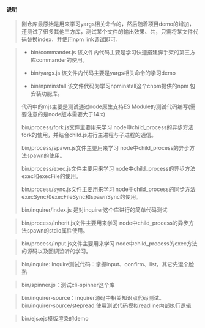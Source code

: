 #### 说明
> 刚仓库最原始是用来学习yargs相关命令的，然后随着项目demo的增加，还测试了很多其他三方库，测试某个文件的输出效果、共，只需将某文件代码替换index，并使用npm link调试即可。

> + bin/commander.js 该文件内代码主要是学习快速搭建脚手架的第三方库commander的使用。
>
> + bin/yargs.js  该文件内代码主要是yargs相关命令的学习demo
>
> + bin/npminstall  该文件代码为学习npminstall这个cnpm提供的npm 包安装功能库。
>
> 代码中的mjs主要是测试通过node原生支持ES Module的测试代码编写(需要注意的是node版本需要大于14.x)
>
> bin/process/fork.js文件主要用来学习  node中child_process的异步方法fork的使用，并结合child.js进行主进程与子进程的通信。
>
> bin/process/spawn.js文件主要用来学习  node中child_process的异步方法spawn的使用。
>
> bin/process/exec.js文件主要用来学习  node中child_process的异步方法exec和execFile的使用。
>
> bin/process/sync.js文件主要用来学习  node中child_process的同步方法execSync和execFileSync和spawnSync的使用。
>
> bin/inquirer/index.js 是对inquirer这个库进行的简单代码测试

> bin/process/inherit.js文件主要用来学习  node中child_process的异步方法spawn的stdio属性使用。

> bin/process/input.js文件主要用来学习  node中child_process的exec方法的源码以及回调监听的学习。

> bin/inquire: Inquire测试代码：掌握input、confirm、list，其它先混个脸熟

> bin/spinner.js：测试cli-spinner这个库


> bin/inquirer-source：inquirer源码中相关知识点代码测试。   
> bin/inquirer-source/stepread:使用测试代码模拟readline内部执行逻辑

> bin/ejs:ejs模版渲染的demo